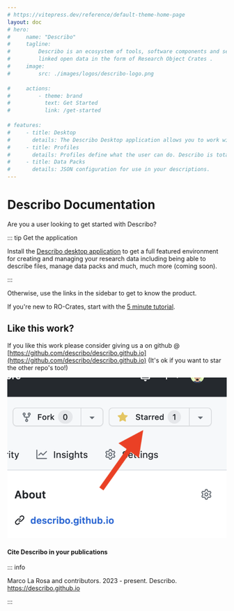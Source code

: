 ```yaml
---
# https://vitepress.dev/reference/default-theme-home-page
layout: doc
# hero:
#     name: "Describo"
#     tagline:
#         Describo is an ecosystem of tools, software components and services to create and manage
#         linked open data in the form of Research Object Crates .
#     image:
#         src: ./images/logos/describo-logo.png

#     actions:
#         - theme: brand
#           text: Get Started
#           link: /get-started

# features:
#     - title: Desktop
#       details: The Describo Desktop application allows you to work with and describe your data.
#     - title: Profiles
#       details: Profiles define what the user can do. Describo is totally configurable.
#     - title: Data Packs
#       details: JSON configuration for use in your descriptions.
---
```


# Describo Documentation

Are you a user looking to get started with Describo?

::: tip Get the application

Install the [Describo desktop application](https://describo.github.io/#/desktop) to get a full
featured environment for creating and managing your research data including being able to describe
files, manage data packs and much, much more (coming soon).

:::

Otherwise, use the links in the sidebar to get to know the product.

If you're new to RO-Crates, start with the [5 minute tutorial](/guide/five-minute-tutorial).

## Like this work?

If you like this work please consider giving us a
<i class="fa-solid fa-star text-yellow-400 fa-2x"></i> on github @
[https://github.com/describo/describo.github.io](https://github.com/describo/describo.github.io)
(It's ok if you want to star the other repo's too!)

<div class="flex justify-center">
    <img src="./images/describo-star-us.png" class="h-48"/>
</div>

#### Cite Describo in your publications

::: info

Marco La Rosa and contributors. 2023 - present. Describo. https://describo.github.io

:::
